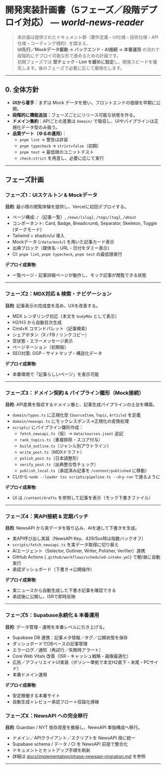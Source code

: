 # 開発実装計画書（5フェーズ／段階デプロイ対応） — *world-news-reader*

> 本計画は提供されたドキュメント群（要件定義・UI仕様・技術仕様・API仕様・コーディング規約）を踏まえ、  
> **UI先行／Mockデータ駆動 → バックエンド・AI接続 → 本番運用** の流れで段階的にデプロイ可能な形で進めるための計画です。  
> 初期フェーズでは **型チェック・Lint を緩めに設定**し、開発スピードを優先します。後のフェーズで必要に応じて厳格化します。

---

## 0. 全体方針

- **UIから着手**：まずは Mock データを使い、フロントエンドの価値を早期に公開。  
- **段階的に機能追加**：フェーズごとにリリース可能な状態を作る。  
- **ドメイン集約**：APIごとの差異は `domain/` で吸収し、UIやパイプラインは正規化データ型のみ扱う。  
- **品質ゲート（ゆるめ運用）**：
  - `pnpm lint` → 警告は許容  
  - `pnpm typecheck` → `strict=false`（初期）  
  - `pnpm test` → 最低限のユニットテスト  
  - `check:strict` を用意し、必要に応じて実行  

---

## フェーズ計画

### フェーズ1：UIスケルトン & Mockデータ
**目的**: 最小限の閲覧体験を提供し、Vercelに初回デプロイする。  

- ページ構成: `/`（記事一覧）, `/news/[slug]`, `/tags/[tag]`, `/about`  
- コンポーネント: Card, Badge, Breadcrumb, Separator, Skeleton, Toggle (ダークモード)  
- Tailwind + shadcn/ui 導入  
- Mockデータ (`/data/mock/`) を用いた記事カード表示  
- 出典ブロック（媒体名・URL・日付をダミー表示）  
- CI: `pnpm lint`, `pnpm typecheck`, `pnpm test` の最低限実行  

**デプロイ成果物**:  
- 一覧ページ・記事詳細ページが動作し、モック記事が閲覧できる状態  

---

### フェーズ2：MDX対応 & 検索・ナビゲーション
**目的**: 記事表示の完成度を高め、UXを改善する。  

- MDX レンダリング対応（本文を `bodyMdx` として表示）  
- H2/H3 から自動目次生成  
- Cmd+K コマンドパレット（記事検索）  
- シェアボタン（X / FB / リンクコピー）  
- 空状態・エラーメッセージ表示  
- ページネーション（初期版）  
- SEO対策: OGP・サイトマップ・構造化データ  

**デプロイ成果物**:  
- 本番環境で「記事らしいページ」を表示可能  

---

### フェーズ3：ドメイン契約 & パイプライン雛形（Mock接続）
**目的**: API差異を吸収するドメイン層と、記事生成パイプラインの土台を構築。  

- `domain/types.ts` に正規化型 (`SourceItem`, `Topic`, `Article`) を定義  
- `domain/newsapi.ts` にモックレスポンス→正規化の変換処理  
- `scripts/` にパイプライン雛形作成：
  - `fetch_newsapi.ts`（仮）→ `data/sources.jsonl` 追記  
  - `rank_topics.ts`（重複排除・スコア付与）  
  - `build_outline.ts`（ジャンル別アウトライン）  
  - `write_post.ts`（MDXドラフト）  
  - `polish_post.ts`（日本語整形）  
  - `verify_post.ts`（出典整合性チェック）  
  - `publish_local.ts`（承認済み記事を `/content/published` に移動）  
- CLIから `node --loader tsx scripts/pipeline.ts --dry-run` で通るように  

**デプロイ成果物**:  
- UI は `/content/drafts` を参照して記事を表示（モック下書きファイル）  

---

### フェーズ4：実API接続 & 定期バッチ
**目的**: NewsAPI から実データを取り込み、AIを通して下書きを生成。  

- 実API呼び出し実装（NewsAPI Key、429/5xx時は指数バックオフ）  
- `scripts/fetch_newsapi.ts` を実データ取得に切り替え  
- AIエージェント（Selector, Outliner, Writer, Polisher, Verifier）連携  
- GitHub Actions (`.github/workflows/scheduled-intake.yml`) で朝/昼に自動実行  
- 承認ダッシュボード（下書き→公開操作）  

**デプロイ成果物**:  
- 実ニュースから自動生成した下書き記事を確認できる  
- 承認後に公開し、ISRで即時反映  

---

### フェーズ5：Supabase永続化 & 本番運用
**目的**: データ管理・運用を本番レベルに引き上げる。  

- Supabase DB 連携：記事メタ情報／タグ／公開状態を保存  
- ダッシュボードでDBベースの記事管理  
- エラーログ／通知（再試行／失敗時アラート）  
- Core Web Vitals 改善（ISR・キャッシュ戦略・画像最適化）  
- 広告／アフィリエイトUI実装（ポリシー準拠で本文H2直下・末尾・PCサイド）  
- 本番ドメイン運用  

**デプロイ成果物**:  
- 安定稼働する本番サイト  
- 自動生成＋レビュー承認フロー＋収益化導線  

### フェーズX：NewsAPI への完全移行
**目的**: Guardian / NYT 依存資産を撤廃し、NewsAPI 単独構成へ移行。  

- ドメイン／APIクライアント／スクリプトを NewsAPI 用に統一  
- Supabase schema / データ / CI を NewsAPI 前提で整合化  
- ドキュメントとセットアップ手順を刷新  
- 詳細は [docs/implementation/phase-newsapi-migration.md](./implementation/phase-newsapi-migration.md) を参照  

---
